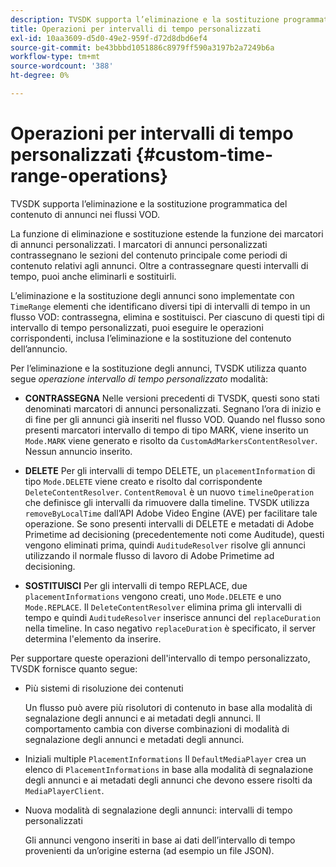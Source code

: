 ```yaml
---
description: TVSDK supporta l’eliminazione e la sostituzione programmatica del contenuto di annunci nei flussi VOD.
title: Operazioni per intervalli di tempo personalizzati
exl-id: 10aa3609-d5d0-49e2-959f-d72d8dbd6ef4
source-git-commit: be43bbbd1051886c8979ff590a3197b2a7249b6a
workflow-type: tm+mt
source-wordcount: '388'
ht-degree: 0%

---
```


# Operazioni per intervalli di tempo personalizzati {#custom-time-range-operations}

TVSDK supporta l’eliminazione e la sostituzione programmatica del contenuto di annunci nei flussi VOD.

La funzione di eliminazione e sostituzione estende la funzione dei marcatori di annunci personalizzati. I marcatori di annunci personalizzati contrassegnano le sezioni del contenuto principale come periodi di contenuto relativi agli annunci. Oltre a contrassegnare questi intervalli di tempo, puoi anche eliminarli e sostituirli.

L’eliminazione e la sostituzione degli annunci sono implementate con `TimeRange` elementi che identificano diversi tipi di intervalli di tempo in un flusso VOD: contrassegna, elimina e sostituisci. Per ciascuno di questi tipi di intervallo di tempo personalizzati, puoi eseguire le operazioni corrispondenti, inclusa l’eliminazione e la sostituzione del contenuto dell’annuncio.

Per l’eliminazione e la sostituzione degli annunci, TVSDK utilizza quanto segue *operazione intervallo di tempo personalizzato* modalità:

* **CONTRASSEGNA**
Nelle versioni precedenti di TVSDK, questi sono stati denominati marcatori di annunci personalizzati. Segnano l’ora di inizio e di fine per gli annunci già inseriti nel flusso VOD. Quando nel flusso sono presenti marcatori intervallo di tempo di tipo MARK, viene inserito un 
`Mode.MARK` viene generato e risolto da `CustomAdMarkersContentResolver`. Nessun annuncio inserito.

* **DELETE**
Per gli intervalli di tempo DELETE, un 
`placementInformation` di tipo `Mode.DELETE` viene creato e risolto dal corrispondente `DeleteContentResolver`. `ContentRemoval` è un nuovo `timelineOperation` che definisce gli intervalli da rimuovere dalla timeline. TVSDK utilizza `removeByLocalTime` dall’API Adobe Video Engine (AVE) per facilitare tale operazione. Se sono presenti intervalli di DELETE e metadati di Adobe Primetime ad decisioning (precedentemente noti come Auditude), questi vengono eliminati prima, quindi `AuditudeResolver` risolve gli annunci utilizzando il normale flusso di lavoro di Adobe Primetime ad decisioning.

* **SOSTITUISCI**
Per gli intervalli di tempo REPLACE, due 
`placementInformations` vengono creati, uno `Mode.DELETE` e uno `Mode.REPLACE`. Il `DeleteContentResolver` elimina prima gli intervalli di tempo e quindi `AuditudeResolver` inserisce annunci del `replaceDuration` nella timeline. In caso negativo `replaceDuration` è specificato, il server determina l&#39;elemento da inserire.

Per supportare queste operazioni dell&#39;intervallo di tempo personalizzato, TVSDK fornisce quanto segue:

* Più sistemi di risoluzione dei contenuti

   Un flusso può avere più risolutori di contenuto in base alla modalità di segnalazione degli annunci e ai metadati degli annunci. Il comportamento cambia con diverse combinazioni di modalità di segnalazione degli annunci e metadati degli annunci.
* Iniziali multiple `PlacementInformations` Il `DefaultMediaPlayer` crea un elenco di `PlacementInformations` in base alla modalità di segnalazione degli annunci e ai metadati degli annunci che devono essere risolti da `MediaPlayerClient`.

* Nuova modalità di segnalazione degli annunci: intervalli di tempo personalizzati

   Gli annunci vengono inseriti in base ai dati dell’intervallo di tempo provenienti da un’origine esterna (ad esempio un file JSON).
